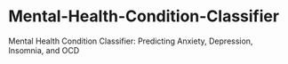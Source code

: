 # Mental-Health-Condition-Classifier
Mental Health Condition Classifier: Predicting Anxiety, Depression, Insomnia, and OCD
